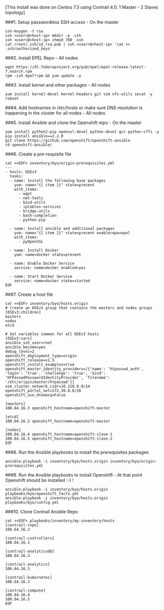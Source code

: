 [This install was done on Centos 7.3 using Contrail 4.0. 1 Master - 2 Slaves topology]

###1. Setup passwordless SSH access - On the master
```
ssh-keygen -t rsa
ssh <user>@<host-ip> mkdir -p .ssh
ssh <user>@<host-ip> chmod 700 .ssh
cat /root/.ssh/id_rsa.pub | ssh <user>@<host-ip> 'cat >> .ssh/authorized_keys'
```

###2. Install EPEL Repo - All nodes 
```
wget https://dl.fedoraproject.org/pub/epel/epel-release-latest-7.noarch.rpm
rpm -ivh epel*rpm && yum update -y 
```

###3. Install kernel and other packages  - All nodes 
```
yum install kernel-devel kernel-headers git vim nfs-utils socat -y
reboot
```
###4. Add hostnames in /etc/hosts or make sure DNS resolution is happening in the cluster for all nodes - All nodes 

###5. Install Ansible and clone the Openshift repo - On the master
```
yum install python2-pip openssl-devel python-devel gcc python-cffi -y
pip install ansible==2.2.0
git clone https://github.com/openshift/openshift-ansible
cd openshift-ansible/
```

###6. Create a pre-requisite file 
```
cat <<EOF> inventory/byo/origin-prerequisites.yml
---
- hosts: OSEv3
  tasks:
  - name: Install the following base packages
    yum: name="{{ item }}" state=present
    with_items:
      - wget
      - net-tools
      - bind-utils
      - iptables-services
      - bridge-utils
      - bash-completion
      - python-pip

  - name: Install ansible and additional packages
    yum: name="{{ item }}" state=present enablerepo=epel
    with_items:
      - pyOpenSSL

  - name: Install Docker
    yum: name=docker state=present

  - name: Enable Docker Service
    service: name=docker enabled=yes

  - name: Start Docker Service
    service: name=docker state=started
EOF
```

###7. Create a host file
```
cat <<EOF> inventory/byo/hosts.origin
# Create an OSEv3 group that contains the masters and nodes groups
[OSEv3:children]
masters
nodes
etcd

# Set variables common for all OSEv3 hosts
[OSEv3:vars]
ansible_ssh_user=root
ansible_become=yes
debug_level=2
openshift_deployment_type=origin
openshift_release=v1.5
openshift_install_examples=true
openshift_master_identity_providers=[{'name': 'htpasswd_auth', 'login': 'true', 'challenge': 'true', 'kind': 'HTPasswdPasswordIdentityProvider', 'filename': '/etc/origin/master/htpasswd'}]
osm_cluster_network_cidr=10.128.0.0/14
openshift_portal_net=172.30.0.0/16
openshift_use_dnsmasq=False

[masters]
100.64.16.3 openshift_hostname=openshift-master 

[etcd]
100.64.16.3 openshift_hostname=openshift-master 

[nodes]
100.64.16.4 openshift_hostname=openshift-slave-1 
100.64.16.5 openshift_hostname=openshift-slave-2 
EOF
```

###8. Run the Ansible playbooks to install the prerequisites packages  
```
ansible-playbook -i inventory/byo/hosts.origin inventory/byo/origin-prerequisites.yml
```

###9. Run the Ansible playbooks to install Openshift - At that point Openshift should be installed :-) !
```
ansible-playbook -i inventory/byo/hosts.origin playbooks/byo/openshift_facts.yml
ansible-playbook -i inventory/byo/hosts.origin playbooks/byo/config.yml
```

###10. Clone Contrail Ansible Repo 
```
cat <<EOF> playbooks/inventory/my-inventory/hosts
[contrail-repo]
100.64.16.3

[contrail-controllers]
100.64.16.3

[contrail-analyticsdb]
100.64.16.3

[contrail-analytics]
100.64.16.3

[contrail-kubernetes]
100.64.16.3

[contrail-compute]
100.64.16.4
100.64.16.5
EOF
```
